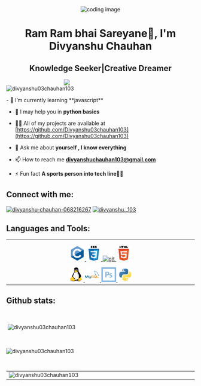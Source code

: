 <div align = center>
<img src="https://blog.ed.ted.com/wp-content/uploads/2019/09/TLAC_Trailer_Thumb_Blog2.jpg" alt="coding image" align="centre" width="350">
</div>
<h1 align="center"><b>Ram Ram bhai Sareyane👋</b>, I'm Divyanshu Chauhan</h1>
<h2 align="center">Knowledge Seeker|Creative Dreamer</h2>
<img align=right width=350 src="https://cdn.dribbble.com/users/1162077/screenshots/3848914/programmer.gif" >


<p align="left"> <img src="https://komarev.com/ghpvc/?username=divyanshu03chauhan103&label=Profile%20views&color=0e75b6&style=flat" alt="divyanshu03chauhan103" /> </p>
- 🌱 I’m currently learning **javascript**

- 🤝 I may help you in **python basics**

- 👨‍💻 All of my projects are available at [https://github.com/Divyanshu03chauhan103](https://github.com/Divyanshu03chauhan103)

- 💬 Ask me about **yourself , I know everything**

- 📫 How to reach me **divyanshuchauhan103@gmail.com**

- ⚡ Fun fact **A sports person into tech line🙂🤫**

<h2 align="left">Connect with me:</h2>
<p align="left">
<a href="https://linkedin.com/in/divyanshu-chauhan-068216267" target="blank"><img align="center" src="https://raw.githubusercontent.com/rahuldkjain/github-profile-readme-generator/master/src/images/icons/Social/linked-in-alt.svg" alt="divyanshu-chauhan-068216267" height="30" width="40" /></a>
<a href="https://instagram.com/divyanshu._103" target="blank"><img align="center" src="https://raw.githubusercontent.com/rahuldkjain/github-profile-readme-generator/master/src/images/icons/Social/instagram.svg" alt="divyanshu._103" height="30" width="40" /></a>
</p>

<h2 align="left">Languages and Tools:</h2>
<table><tr><td valign="top" width="33%">



<div align="center">  
  

 
<a href="https://www.cprogramming.com/" target="_blank" rel="noreferrer"> <img src="https://raw.githubusercontent.com/devicons/devicon/master/icons/c/c-original.svg" alt="c" width="40" height="40"/> </a> <a href="https://www.w3schools.com/css/" target="_blank" rel="noreferrer"> <img src="https://raw.githubusercontent.com/devicons/devicon/master/icons/css3/css3-original-wordmark.svg" alt="css3" width="40" height="40"/> </a> <a href="https://git-scm.com/" target="_blank" rel="noreferrer"> 
  <img src="https://www.vectorlogo.zone/logos/git-scm/git-scm-icon.svg" alt="git" width="40" height="40"/> </a>
  <a href="https://www.w3.org/html/" target="_blank" rel="noreferrer"> <img src="https://raw.githubusercontent.com/devicons/devicon/master/icons/html5/html5-original-wordmark.svg" alt="html5" width="40" height="40"/> </a> 
  <div><a href="https://www.linux.org/" target="_blank" rel="noreferrer">
    <img src="https://raw.githubusercontent.com/devicons/devicon/master/icons/linux/linux-original.svg" alt="linux" width="40" height="40"/> </a> <a href="https://www.mysql.com/" target="_blank" rel="noreferrer"> <img src="https://raw.githubusercontent.com/devicons/devicon/master/icons/mysql/mysql-original-wordmark.svg" alt="mysql" width="40" height="40"/> </a> <a href="https://www.photoshop.com/en" target="_blank" rel="noreferrer"> <img src="https://raw.githubusercontent.com/devicons/devicon/master/icons/photoshop/photoshop-line.svg" alt="photoshop" width="40" height="40"/> </a> <a href="https://www.python.org" target="_blank" rel="noreferrer"> <img src="https://raw.githubusercontent.com/devicons/devicon/master/icons/python/python-original.svg" alt="python" width="40" height="40"/> </a> 
    </div>
</td></tr></table> 
<h2> Github stats:</h2>
<table>
  <tr>
    <td valign="top" width="33%">
<div align=center>
  <img align="left" src="https://github-readme-stats.vercel.app/api/top-langs?username=divyanshu03chauhan103&show_icons=true&locale=en&layout=compact&theme=gotham" alt="divyanshu03chauhan103" /></div></td>
</br>

<p>&nbsp;<img align="center" src="https://github-readme-stats.vercel.app/api?username=divyanshu03chauhan103&show_icons=true&locale=en&theme=gotham" alt="divyanshu03chauhan103" /></p>
</br>

<p><img align="center" height="180em" src="https://github-readme-streak-stats.herokuapp.com/?user=divyanshu03chauhan103&theme=gotham" alt="divyanshu03chauhan103" /></p>
</br>

</td></tr>
</table>


